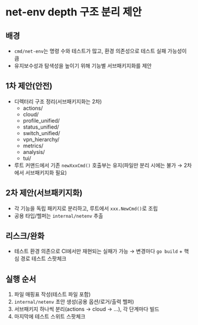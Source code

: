 # net-env depth 구조 분리 제안

## 배경
- `cmd/net-env`는 명령 수와 테스트가 많고, 환경 의존성으로 테스트 실패 가능성이 큼
- 유지보수성과 탐색성을 높이기 위해 기능별 서브패키지화를 제안

## 1차 제안(안전)
- 디렉터리 구조 정리(서브패키지화는 2차)
  - actions/
  - cloud/
  - profile_unified/
  - status_unified/
  - switch_unified/
  - vpn_hierarchy/
  - metrics/
  - analysis/
  - tui/
- 루트 커맨드에서 기존 `newXxxCmd()` 호출부는 유지(파일만 분리 시에는 불가 → 2차에서 서브패키지화 필요)

## 2차 제안(서브패키지화)
- 각 기능을 독립 패키지로 분리하고, 루트에서 `xxx.NewCmd()`로 조립
- 공용 타입/헬퍼는 `internal/netenv` 추출

## 리스크/완화
- 테스트 환경 의존으로 CI에서만 재현되는 실패가 가능 → 변경마다 `go build` + 핵심 경로 테스트 스팟체크

## 실행 순서
1) 파일 매핑표 작성(테스트 파일 포함)
2) `internal/netenv` 초안 생성(공용 옵션/로거/출력 헬퍼)
3) 서브패키지 하나씩 분리(actions → cloud → ...), 각 단계마다 빌드
4) 마지막에 테스트 스위트 스팟체크
